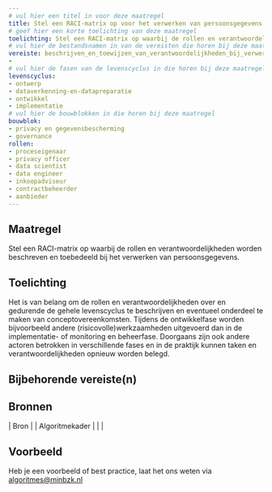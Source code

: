 ```yaml
---
# vul hier een titel in voor deze maatregel
title: Stel een RACI-matrix op voor het verwerken van persoonsgegevens
# geef hier een korte toelichting van deze maatregel
toelichting: Stel een RACI-matrix op waarbij de rollen en verantwoordelijkheden worden beschreven en toebedeeld bij het verwerken van persoonsgegevens
# vul hier de bestandsnamen in van de vereisten die horen bij deze maatregel
vereiste: beschrijven_en_toewijzen_van_verantwoordelijkheden_bij_verwerking_persoonsgegevens
- 
# vul hier de fasen van de levenscyclus in die horen bij deze maatregel
levenscyclus: 
- ontwerp
- dataverkenning-en-datapreparatie
- ontwikkel
- implementatie
# vul hier de bouwblokken in die horen bij deze maatregel
bouwblok:
- privacy en gegevensbescherming
- governance
rollen:
- proceseigenaar
- privacy officer
- data scientist
- data engineer
- inkoopadviseur
- contractbeheerder
- aanbieder
---
```


<!-- Let op! onderstaande regel met 'tags' niet weghalen! Deze maakt automatisch de knopjes op basis van de metadata  -->
<!-- tags -->

## Maatregel
<!-- Vul hier een omschrijving in van wat deze maatregel inhoudt. -->
Stel een RACI-matrix op waarbij de rollen en verantwoordelijkheden worden beschreven en toebedeeld bij het verwerken van persoonsgegevens.

## Toelichting 
<!-- Geef hier een toelichting van deze maatregel -->
Het is van belang om de rollen en verantwoordelijkheden over en gedurende de gehele levenscyclus te beschrijven en eventueel onderdeel te maken van conceptovereenkomsten. Tijdens de ontwikkelfase worden bijvoorbeeld andere (risicovolle)werkzaamheden uitgevoerd dan in de implementatie- of monitoring en beheerfase. Doorgaans zijn ook andere actoren betrokken in verschillende fases en in de praktijk kunnen taken en verantwoordelijkheden opnieuw worden belegd. 

## Bijbehorende vereiste(n)
<!-- Hier volgt een lijst met vereisten op basis van de in de metadata ingevulde vereiste -->

<!-- Let op! onderstaande regel met 'list_vereisten_on_maatregelen_page' niet weghalen! Deze maakt automatisch een lijst van bijbehorende verseisten op basis van de metadata  -->
<!-- list_vereisten_on_maatregelen_page -->

## Bronnen 
<!-- Vul hier de relevante bronnen in voor deze maatregel -->

| Bron |
| Algoritmekader |
|  |        

## Voorbeeld
<!-- Voeg hier een voorbeeld toe, door er bijvoorbeeld naar te verwijzen -->

Heb je een voorbeeld of best practice, laat het ons weten via [algoritmes@minbzk.nl](mailto:algoritmes@minbzk.nl)

